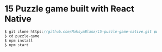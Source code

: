 # 15 Puzzle game built with React Native

```js
$ git clone https://github.com/MaksymBlank/15-puzzle-game-native.git puzzle-game
$ cd puzzle-game
$ npm install
$ npm start
```